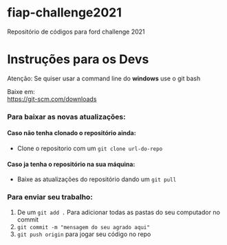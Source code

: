 # fiap-challenge2021
Repositório de códigos para ford challenge 2021

# Instruções para os Devs
Atenção: Se quiser usar a command line do **windows** use o git bash

Baixe em:<br>
https://git-scm.com/downloads

### Para baixar as novas atualizações:

#### Caso não tenha clonado o repositório ainda:
 - Clone o repositorio com um `git clone url-do-repo`

#### Caso ja tenha o repositório na sua máquina:
- Baixe as atualizações do repositório dando um `git pull`
 
### Para enviar seu trabalho:
1. De um `git add .` Para adicionar todas as pastas do seu computador no commit
2. `git commit -m "mensagem do seu agrado aqui"`
3. `git push origin` para jogar seu código no repo
